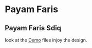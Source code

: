 # Payam Faris
## Payam Faris Sdiq
look at the [Demo](http://payamwebbasics.epizy.com/) files injoy the design.
